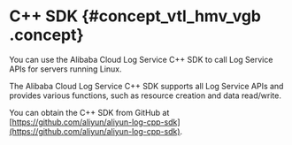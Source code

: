 # C++ SDK {#concept_vtl_hmv_vgb .concept}

You can use the Alibaba Cloud Log Service C++ SDK to call Log Service APIs for servers running Linux.

The Alibaba Cloud Log Service C++ SDK supports all Log Service APIs and provides various functions, such as resource creation and data read/write.

You can obtain the C++ SDK from GitHub at [https://github.com/aliyun/aliyun-log-cpp-sdk](https://github.com/aliyun/aliyun-log-cpp-sdk).

